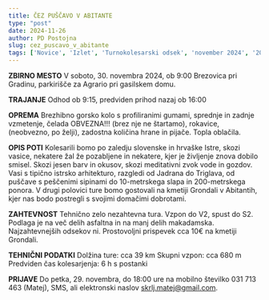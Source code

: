 ```yaml
---
title: ČEZ PUŠČAVO V ABITANTE
type: "post"
date: 2024-11-26
author: PD Postojna
slug: cez_puscavo_v_abitante
tags: ['Novice', 'Izlet', 'Turnokolesarski odsek', 'november 2024', '2024']
---
```


**ZBIRNO MESTO**
V soboto, 30. novembra 2024, ob 9:00
Brezovica pri Gradinu, parkirišče za Agrario pri gasilskem domu.

**TRAJANJE**
Odhod ob 9:15, predviden prihod nazaj ob 16:00

**OPREMA**
Brezhibno gorsko kolo s profiliranimi gumami, sprednje in zadnje vzmetenje, čelada OBVEZNA!!! (brez nje ne štartamo), rokavice, (neobvezno, po želji), zadostna količina hrane in pijače. Topla oblačila.

**OPIS POTI**
Kolesarili bomo po zaledju slovenske in hrvaške Istre, skozi vasice, nekatere žal že pozabljene in nekatere, kjer je življenje znova dobilo smisel. Skozi jesen barv in okusov, skozi meditativni zvok vode in gozdov. Vasi s tipično istrsko arhitekturo, razgledi od Jadrana do Triglava, od puščave s peščenimi sipinami do 10-metrskega slapa in 200-metrskega ponora. V drugi polovici ture bomo gostovali na kmetiji Grondali v Abitantih, kjer nas bodo postregli s svojimi domačimi dobrotami.

**ZAHTEVNOST**
Tehnično zelo nezahtevna tura. Vzpon do V2, spust do S2.
Podlaga je na več delih asfaltna in na manj delih makadamska.
Najzahtevnejših odsekov ni.
Prostovoljni prispevek cca 10€ na kmetiji Grondali.

**TEHNIČNI PODATKI**
Dolžina ture: cca 39 km
Skupni vzpon: cca 680 m
Predviden čas kolesarjenja: 6 h s postanki

**PRIJAVE**
Do petka, 29. novembra, do 18:00 ure na mobilno številko 031 713 463 (Matej), SMS, ali elektronski naslov skrlj.matej@gmail.com.